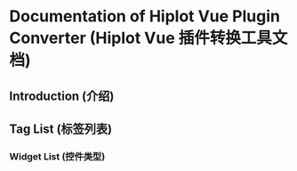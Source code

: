# Documentation of Hiplot Vue Plugin Converter (Hiplot Vue 插件转换工具文档)

## Introduction (介绍)

## Tag List (标签列表)

### Widget List (控件类型)
